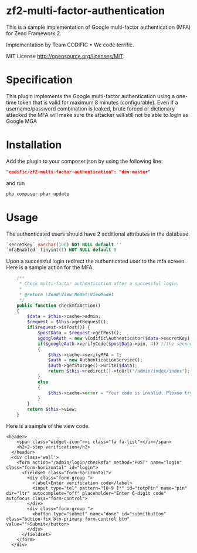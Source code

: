 # zf2-multi-factor-authentication
This is a sample implementation of Google multi-factor authentication (MFA) for Zend Framework 2.

Implementation by Team CODIFIC • We code terrific.

MIT License http://opensource.org/licenses/MIT.

# Specification
This plugin implements the Google multi-factor authentication using a one-time token that is valid for maximum 8 minutes (configurable). Even if a username/password combination is leaked, brute forced or dictionary attacked the MFA will make sure the attacker will still not be able to login as Google MGA 

# Installation
Add the plugin to your composer.json by using the following line:
```json
"codific/zf2-multi-factor-authentication": "dev-master"
```
and run 
```bash
php composer.phar update
```

# Usage
The authenticated users should have 2 additional attributes in the database.
```sql
`secretKey` varchar(100) NOT NULL default ''
`mfaEnabled` tinyint(1) NOT NULL default 0
```

Upon a successful login redirect the authenticated user to the mfa screen. Here is a sample action for the MFA.
```php
    /**
     * Check multi-factor authentication after a successful login.
     *
     * @return \Zend\View\Model\ViewModel
     */
    public function checkmfaAction()
    {
        $data = $this->cache->admin;
        $request = $this->getRequest();
        if($request->isPost()) {
            $postData = $request->getPost();
            $googleAuth = new \Codific\Authenticator($data->secretKey);
            if($googleAuth->verifyCode($postData->pin, 4)) //the second parameter specifies the validity of the MFA token in minutes
            {
                $this->cache->verifyMFA = 1;
                $auth = new AuthenticationService();
                $auth->getStorage()->write($data);
                return $this->redirect()->toUrl("/admin/index/index");
            }
            else
            {
                $this->cache->error = "Your code is invalid. Please try again.";
            }
        }
        return $this->view;
    }
```

Here is a sample of the view code.
```
<header>
    <span class="widget-icon"><i class="fa fa-list"></i></span>
    <h2>2-step verification</h2>
  </header>
  <div class='well'>
    <form action="/admin/login/checkmfa" method="POST" name="login" class="form-horizontal" id="login">
      <fieldset class="form-horizontal">
        <div class="form-group ">
          <label>Enter verification code</label>
          <input type="tel" pattern="[0-9 ]*" id="totpPin" name="pin" dir="ltr" autocomplete="off" placeholder="Enter 6-digit code" autofocus class="form-control">
        </div>
        <div class="form-group ">
          <button type="submit" name="done" id="submitbutton" class="button-fix btn-primary form-control btn" value="">Submit</button>
        </div>
      </fieldset>
    </form>
  </div>
```